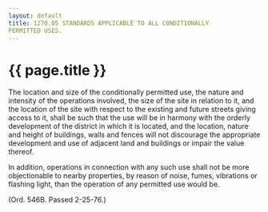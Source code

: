```yaml
---
layout: default 
title: 1270.05 STANDARDS APPLICABLE TO ALL CONDITIONALLY
PERMITTED USES.
---
```


{{ page.title }}
================

The location and size of the conditionally permitted use, the nature and
intensity of the operations involved, the size of the site in relation
to it, and the location of the site with respect to the existing and
future streets giving access to it, shall be such that the use will be
in harmony with the orderly development of the district in which it is
located, and the location, nature and height of buildings, walls and
fences will not discourage the appropriate development and use of
adjacent land and buildings or impair the value thereof.

In addition, operations in connection with any such use shall not be
more objectionable to nearby properties, by reason of noise, fumes,
vibrations or flashing light, than the operation of any permitted use
would be.

(Ord. 546B. Passed 2-25-76.)
